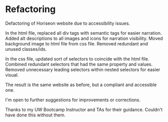 # Refactoring
Defactoring of Horiseon website due to accessibility issues.

In the html file, replaced all div tags with semantic tags for easier narration.  
Added alt descriptions to all images and icons for narration visibility.
Moved background image to html file from css file.
Removed redundant and unused classes/ids.

In the css file, updated sort of selectors to coincide with the html file.
Combined redundant selectors that had the same property and values.
Removed unnecessary leading selectors within nested selectors for easier visual.

The result is the same website as before, but a compliant and accessible one.

I'm open to further suggestions for improvements or corrections.

Thanks to my UW Bootcamp Instructor and TAs for their guidance.  Couldn't have done this without them.

